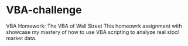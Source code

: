 # VBA-challenge
VBA Homework: The VBA of Wall Street
This homeowrk assignment with showcase my mastery of how to use VBA scripting to analyze real stocl market data.
